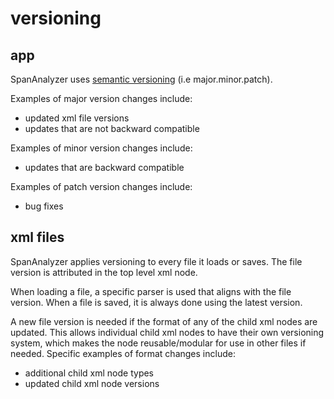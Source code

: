 # versioning

## app
SpanAnalyzer uses [semantic versioning](https://semver.org/)
(i.e major.minor.patch).

Examples of major version changes include:
* updated xml file versions
* updates that are not backward compatible

Examples of minor version changes include:
* updates that are backward compatible

Examples of patch version changes include:
* bug fixes

## xml files
SpanAnalyzer applies versioning to every file it loads or saves. The file
version is attributed in the top level xml node.

When loading a file, a specific parser is used that aligns with the file
version. When a file is saved, it is always done using the latest version.

A new file version is needed if the format of any of the child xml nodes are
updated. This allows individual child xml nodes to have their own versioning
system, which makes the node reusable/modular for use in other files if needed.
Specific examples of format changes include:
* additional child xml node types
* updated child xml node versions
